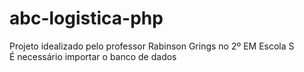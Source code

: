 # abc-logistica-php
Projeto idealizado pelo professor Rabinson Grings no 2º EM Escola S  
É necessário importar o banco de dados  
